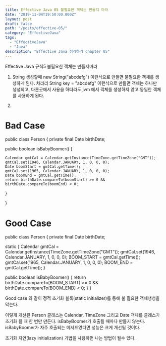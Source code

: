 ```yaml
---
title: Effective Java 05 불필요한 객체는 만들지 마라
date: "2019-11-04T19:50:00.000Z"
layout: post
draft: false
path: "/posts/effective-05/"
category: "EffectiveJava"
tags:
  - "EffectiveJava"
  - "Java"
description: "Effective Java 정리하기 chapter 05"
---
```



Effective Java 규칙5 불필요한 객체는 만들지마라

1. String 생성할때 new String("abcdefg") 이런식으로 만들면 불필요한 객체를 생성하게 된다.
차라리 String  key = "abcdefg" 이런식으로 만들면 객체는 하나만 생성되고, 다른곳에서 사용을 하더라도 jvm 에서 객체를 생성하지 않고 동일한 객체를 사용하게 된다.


2.

# Bad Case
public class Person {
  private final Date birthDate;
  
  public boolean isBabyBoomer() {
  
    Calendar gmtCal = Calendar.getInstance(TimeZone.getTimeZone("GMT"));
    gmtCal.set(1946, Calendar.JANUARY, 1, 0, 0, 0);
    Date boomStart = gmtCal.getTime();
    gmtCal.set(1965, Calendar.JANUARY, 1, 0, 0, 0);
    Date boomEnd = gmtCal.getTime();
    return birthDate.compareTo(boomStart) >= 0 && birthDate.compareTo(boomEnd) < 0;
  }

}

# Good Case
public class Person {
  private final Date birthDate;
  
  static {
    Calendar gmtCal = Calendar.getInstance(TimeZone.getTimeZone("GMT"));
    gmtCal.set(1946, Calendar.JANUARY, 1, 0, 0, 0);
    BOOM_START = gmtCal.getTime();
    gmtCal.set(1965, Calendar.JANUARY, 1, 0, 0, 0);
    BOOM_END = gmtCal.getTime();
  }

  public boolean isBabyBoomer() {
    return birthDate.compareTo(BOOM_START) >= 0 && birthDate.compareTo(BOOM_END) < 0;
  }
}

Good case 와 같이 정적 초기화 블록(static initializer)를 통해 불 필요한 객체생성을 막는다.

이렇게 개선된 Person 클래스는 Calendar, TimeZone 그리고 Date 객체를 클래스가 초기화 될 때 한 번만 만든다. isBabyBoomer가 호출될 때마다 만들지 않는다.
 isBabyBoomer가 자주 호출되는 메서드였다면 성능은 크게 개선될 것이다.
  

초기화 지연(lazy initialization) 기법을 사용하면 나는 방법이 될수 있다.

